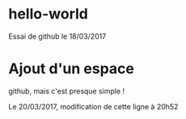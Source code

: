# hello-world
Essai de github le 18/03/2017
# Ajout d'un espace
github, mais c'est presque simple !


Le 20/03/2017, modification de cette ligne à 20h52

